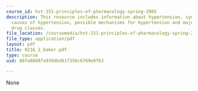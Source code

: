 ```yaml
---
course_id: hst-151-principles-of-pharmacology-spring-2005
description: This resource includes information about hypertension, symptoms of hypertension,
  causes of hypertension, possible mechanisms for hypertension and major antihypertensive
  drug classes.
file_location: /coursemedia/hst-151-principles-of-pharmacology-spring-2005/86fa8888fa939dbd61f35bc6769e8fb2_0216_1_baker.pdf
file_type: application/pdf
layout: pdf
title: 0216_1_baker.pdf
type: course
uid: 86fa8888fa939dbd61f35bc6769e8fb2

---
```

None
